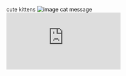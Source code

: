 cute kittens
![image](http://critterbabies.com/wp-content/gallery/kittens/803864926_1375572583.jpg)
cat message
![image](https://www.facebook.com/video.php?v=713307292073596&set=vb.140881532649511&type=2&theater)